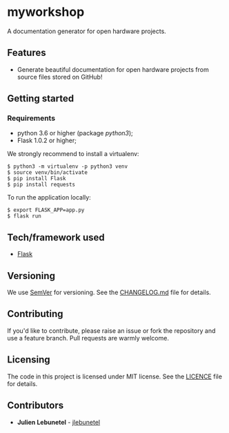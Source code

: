 # myworkshop
A documentation generator for open hardware projects.

## Features
 * Generate beautiful documentation for open hardware projects from source files stored on GitHub!

## Getting started

### Requirements
 * python 3.6 or higher (package _python3_);
 * Flask 1.0.2 or higher;

We strongly recommend to install a virtualenv:

```
$ python3 -m virtualenv -p python3 venv
$ source venv/bin/activate
$ pip install Flask
$ pip install requests
```

To run the application locally:

```
$ export FLASK_APP=app.py
$ flask run
```

## Tech/framework used
 * [Flask](http://flask.pocoo.org/)

## Versioning
We use [SemVer](http://semver.org/) for versioning. See the [CHANGELOG.md](CHANGELOG.md) file for details.

## Contributing
If you'd like to contribute, please raise an issue or fork the repository and use a feature branch. Pull requests are warmly welcome.

## Licensing
The code in this project is licensed under MIT license. See the [LICENCE](LICENCE) file for details.

## Contributors
 * **Julien Lebunetel** - [jlebunetel](https://github.com/jlebunetel)
